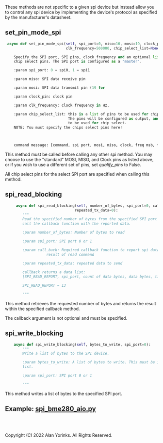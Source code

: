 These methods are not specific to a given spi device but instead allow you to control
any spi device by implementing the device's protocol as specified by the 
manufacturer's datasheet.

## set_pin_mode_spi
```python
 async def set_pin_mode_spi(self, spi_port=0, miso=16, mosi=19, clock_pin=18, 
                            clk_frequency=500000, chip_select_list=None)

    Specify the SPI port, SPI pins, clock frequency and an optional list of 
    chip select pins. The SPI port is configured as a "master".

    :param spi_port: 0 = spi0, 1 = spi1

    :param miso: SPI data receive pin

    :param mosi: SPI data transmit pin (19 for

    :param clock_pin: clock pin

    :param clk_frequency: clock frequency in Hz.

    :param chip_select_list: this is a list of pins to be used for chip select. 
                             The pins will be configured as output, and set to high ready 
                             to be used for chip select. 
    NOTE: You must specify the chips select pins here!

    

    command message: [command, spi port, mosi, miso, clock, freq msb, freq 3, freq 2, freq 1, number of cs pins, cs pins…]
```

This method must be called before calling any other spi method. You may choose
to use the "standard" MOSI, MISO, and Clock pins as listed above, or if you wish to use
a different set of pins, set *qualify_pins* to False. 

All chip select pins for the select SPI port are specified when calling this method.


## spi_read_blocking

```python
     async def spi_read_blocking(self, number_of_bytes, spi_port=0, call_back=None,
                                repeated_tx_data=0):
        """
        Read the specified number of bytes from the specified SPI port and
        call the callback function with the reported data.

        :param number_of_bytes: Number of bytes to read

        :param spi_port: SPI port 0 or 1

        :param call_back: Required callback function to report spi data as a
                   result of read command

        :param repeated_tx_data: repeated data to send
        
        callback returns a data list:
        [SPI_READ_REPORT, spi_port, count of data bytes, data bytes, time-stamp]

        SPI_READ_REPORT = 13

        """
```
This method retrieves the requested number of bytes and returns 
the result within the specified callback method. 

The callback argument is not optional and must be specified.

## spi_write_blocking

```python
    async def spi_write_blocking(self, bytes_to_write, spi_port=0):
        """
        Write a list of bytes to the SPI device.

        :param bytes_to_write: A list of bytes to write. This must be in the form of a
        list.

        :param spi_port: SPI port 0 or 1

        """

```
This method writes a list of bytes to the specified SPI port.



## Example: [spi_bme280_aio.py](https://github.com/MrYsLab/telemetrix-rpi-pico-w/blob/master/examples_aio/spi_bme280_aio.py)



<br>
<br>

Copyright (C) 2022 Alan Yorinks. All Rights Reserved.
